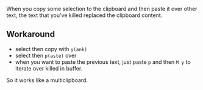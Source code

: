 When you copy some selection to the clipboard and then paste it over other text, 
the text that you've killed replaced the clipboard content.

## Workaround
- select then copy with `y(ank)`
- select then `p(aste)` over
- when you want to paste the previous text, just paste `p` and then `M y` to iterate over killed in buffer.

So it works like a multiclipboard.


